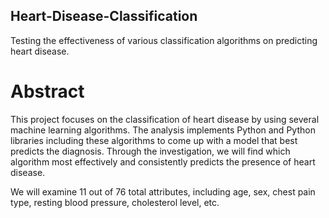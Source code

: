 ## Heart-Disease-Classification
Testing the effectiveness of various classification algorithms on predicting heart disease.

# Abstract
This project focuses on the classification of heart disease by using several machine learning algorithms. The analysis implements Python and Python libraries including these algorithms to come up with a model that best predicts the diagnosis. Through the investigation, we will find which algorithm most effectively and consistently predicts the presence of heart disease. 

We will examine 11 out of 76 total attributes, including age, sex, chest pain type, resting blood pressure, cholesterol level, etc.
